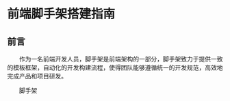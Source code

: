 # 前端脚手架搭建指南

## 前言 
&emsp;&emsp;作为一名前端开发人员，脚手架是前端架构的一部分，脚手架致力于提供一致的模板框架，自动化的开发构建流程，使得团队能够遵循统一的开发规范，高效地完成产品和项目研发。

&emsp;&emsp;脚手架
